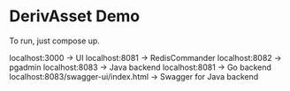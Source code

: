 # DerivAsset Demo

To run, just compose up.

localhost:3000 -> UI
localhost:8081 -> RedisCommander
localhost:8082 -> pgadmin
localhost:8083 -> Java backend
localhost:8081 -> Go backend
localhost:8083/swagger-ui/index.html -> Swagger for Java backend
